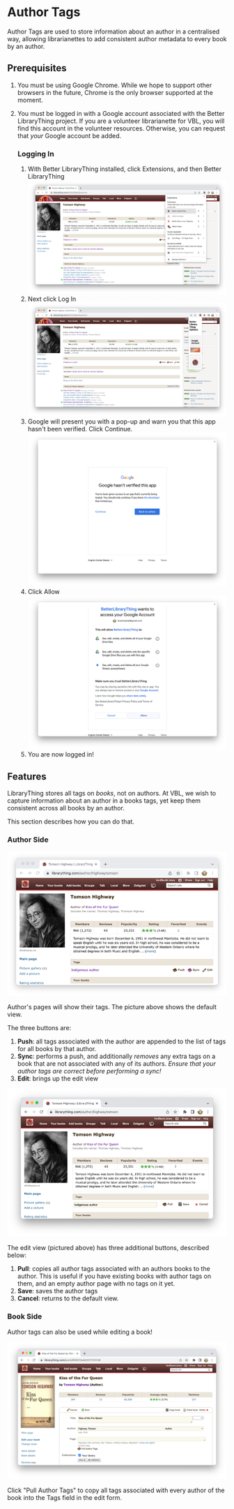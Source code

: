 # Author Tags

Author Tags are used to store information about an author in a centralised way, allowing librarianettes to add consistent author metadata to every book by an author.

## Prerequisites

1. You must be using Google Chrome. While we hope to support other browsers in the future, Chrome is the only browser supported at the moment.

1. You must be logged in with a Google account associated with the Better LibraryThing project.
If you are a volunteer librarianette for VBL, you will find this account in the volunteer resources.
Otherwise, you can request that _your_ Google account be added.
   ### Logging In
   1. With Better LibraryThing installed, click Extensions, and then Better LibraryThing
	  <img src="../img/authors/sign-in-1.png" alt="click better library thing">
   1. Next click Log In
	  <img src="../img/authors/sign-in-2.png" alt="click sign in">
   1. Google will present you with a pop-up and warn you that this app hasn't been verified. Click Continue.
	  <img src="../img/authors/sign-in-3.png" alt="click continue">
   1. Click Allow
	  <img src="../img/authors/sign-in-4.png" alt="click allow">
   1. You are now logged in!

## Features

LibraryThing stores all tags on _books_, not on authors. At VBL, we wish to capture information about an author in a books tags, yet keep them consistent across all books by an author.

This section describes how you can do that.

### Author Side

<img src="../img/authors/author-side-view.png" alt="author view">

Author's pages will show their tags. The picture above shows the default view.

The three buttons are:
1. **Push**: all tags associated with the author are appended to the list of tags for all books by that author.
1. **Sync**: performs a push, and additionally _removes_ any extra tags on a book that are not associated with any of its authors. _Ensure that your author tags are correct before performing a sync!_
1. **Edit**: brings up the edit view

<img src="../img/authors/author-side-edit.png" alt="author edit">

The edit view (pictured above) has three additional buttons, described below:
1. **Pull**: copies all author tags associated with an authors books to the author. This is useful if you have existing books with author tags on them, and an empty author page with no tags on it yet.
1. **Save**: saves the author tags
1. **Cancel**: returns to the default view.

### Book Side

Author tags can also be used while editing a book!

<img src="../img/authors/book-side-edit.png" alt="book edit">

Click "Pull Author Tags" to copy all tags associated with every author of the book into the Tags field in the edit form.
